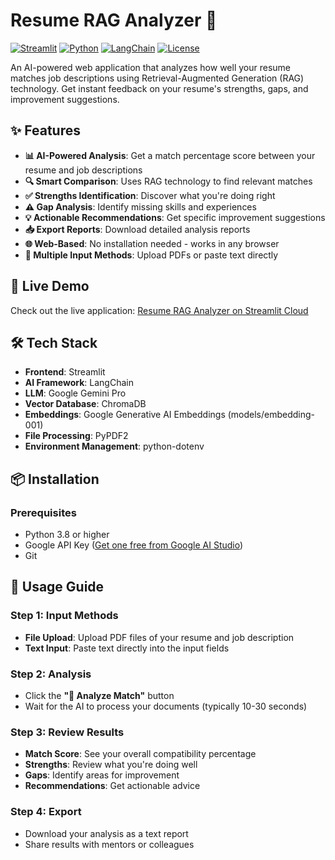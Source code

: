 # Resume RAG Analyzer 🤖

[![Streamlit](https://static.streamlit.io/badges/streamlit_badge_black_white.svg)](https://resume-rag-analyzer.streamlit.app/)
[![Python](https://img.shields.io/badge/Python-3.8%2B-blue)](https://python.org)
[![LangChain](https://img.shields.io/badge/LangChain-0.1.9-green)](https://langchain.com)
[![License](https://img.shields.io/badge/License-MIT-yellow)](LICENSE)

An AI-powered web application that analyzes how well your resume matches job descriptions using Retrieval-Augmented Generation (RAG) technology. Get instant feedback on your resume's strengths, gaps, and improvement suggestions.

## ✨ Features

- **📊 AI-Powered Analysis**: Get a match percentage score between your resume and job descriptions
- **🔍 Smart Comparison**: Uses RAG technology to find relevant matches
- **✅ Strengths Identification**: Discover what you're doing right
- **⚠️ Gap Analysis**: Identify missing skills and experiences
- **💡 Actionable Recommendations**: Get specific improvement suggestions
- **📥 Export Reports**: Download detailed analysis reports
- **🌐 Web-Based**: No installation needed - works in any browser
- **📁 Multiple Input Methods**: Upload PDFs or paste text directly

## 🚀 Live Demo

Check out the live application: [Resume RAG Analyzer on Streamlit Cloud](https://your-username-resume-rag-analyzer.streamlit.app/)

## 🛠️ Tech Stack

- **Frontend**: Streamlit
- **AI Framework**: LangChain
- **LLM**: Google Gemini Pro
- **Vector Database**: ChromaDB
- **Embeddings**: Google Generative AI Embeddings (models/embedding-001)
- **File Processing**: PyPDF2
- **Environment Management**: python-dotenv

## 📦 Installation

### Prerequisites
- Python 3.8 or higher
- Google API Key ([Get one free from Google AI Studio](https://aistudio.google.com/))
- Git


## 🎯 Usage Guide

### Step 1: Input Methods
- **File Upload**: Upload PDF files of your resume and job description
- **Text Input**: Paste text directly into the input fields

### Step 2: Analysis
- Click the **"🚀 Analyze Match"** button
- Wait for the AI to process your documents (typically 10-30 seconds)

### Step 3: Review Results
- **Match Score**: See your overall compatibility percentage
- **Strengths**: Review what you're doing well
- **Gaps**: Identify areas for improvement
- **Recommendations**: Get actionable advice

### Step 4: Export
- Download your analysis as a text report
- Share results with mentors or colleagues

